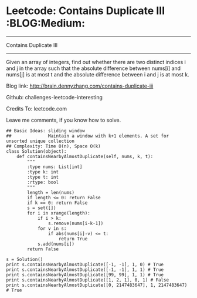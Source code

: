 # Leetcode: Contains Duplicate III     :BLOG:Medium:


---

Contains Duplicate III  

---

Given an array of integers, find out whether there are two distinct indices i and j in the array such that the absolute difference between nums[i] and nums[j] is at most t and the absolute difference between i and j is at most k.  

Blog link: <http://brain.dennyzhang.com/contains-duplicate-iii>  

Github: challenges-leetcode-interesting  

Credits To: leetcode.com  

Leave me comments, if you know how to solve.  

    ## Basic Ideas: sliding window
    ##              Maintain a window with k+1 elements. A set for unsorted unique collection
    ## Complexity: Time O(n), Space O(k)
    class Solution(object):
        def containsNearbyAlmostDuplicate(self, nums, k, t):
            """
            :type nums: List[int]
            :type k: int
            :type t: int
            :rtype: bool
            """
            length = len(nums)
            if length <= 0: return False
            if k == 0: return False
            s = set([])
            for i in xrange(length):
                if i > k:
                    s.remove(nums[i-k-1])
                for v in s:
                    if abs(nums[i]-v) <= t:
                        return True
                s.add(nums[i])
            return False
    
    s = Solution()
    print s.containsNearbyAlmostDuplicate([-1, -1], 1, 0) # True
    print s.containsNearbyAlmostDuplicate([-1, -1], 1, 1) # True
    print s.containsNearbyAlmostDuplicate([99, 99], 1, 1) # True
    print s.containsNearbyAlmostDuplicate([1, 2, 1], 0, 1) # False
    print s.containsNearbyAlmostDuplicate([0, 2147483647], 1, 2147483647) # True